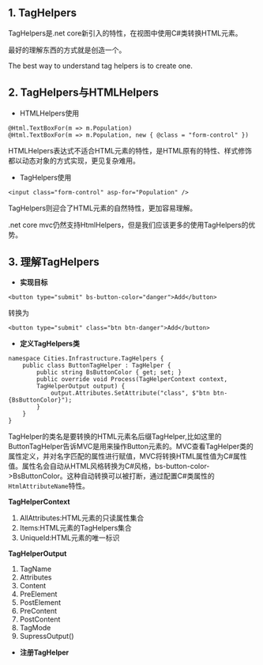 ## 1. TagHelpers

TagHelpers是.net core新引入的特性，在视图中使用C\#类转换HTML元素。

最好的理解东西的方式就是创造一个。

The best way to understand tag helpers is to create one.

## 2. TagHelpers与HTMLHelpers

* HTMLHelpers使用

```
@Html.TextBoxFor(m => m.Population)
@Html.TextBoxFor(m => m.Population, new { @class = "form-control" })
```

HTMLHelpers表达式不适合HTML元素的特性，是HTML原有的特性、样式修饰都以动态对象的方式实现，更见复杂难用。

* TagHelpers使用

```
<input class="form-control" asp-for="Population" />
```

TagHelpers则迎合了HTML元素的自然特性，更加容易理解。

.net core mvc仍然支持HtmlHelpers，但是我们应该更多的使用TagHelpers的优势。

## 3. 理解TagHelpers

* **实现目标**

```
<button type="submit" bs-button-color="danger">Add</button>
```

转换为

```
<button type="submit" class="btn btn-danger">Add</button>
```

* **定义TagHelpers类**

```
namespace Cities.Infrastructure.TagHelpers {
    public class ButtonTagHelper : TagHelper {
        public string BsButtonColor { get; set; }
        public override void Process(TagHelperContext context,
        TagHelperOutput output) {
            output.Attributes.SetAttribute("class", $"btn btn-{BsButtonColor}");
        }
    }
}
```

TagHelper的类名是要转换的HTML元素名后缀TagHelper,比如这里的ButtonTagHelper告诉MVC是用来操作Button元素的。MVC查看TagHelper类的属性定义，并对名字匹配的属性进行赋值，MVC将转换HTML属性值为C\#属性值。属性名会自动从HTML风格转换为C\#风格，bs-button-color-&gt;BsButtonColor。这种自动转换可以被打断，通过配置C\#类属性的`HtmlAttributeName`特性。

**TagHelperContext**

1. AllAttributes:HTML元素的只读属性集合
2. Items:HTML元素的TagHelpers集合
3. UniqueId:HTML元素的唯一标识

**TagHelperOutput**

1. TagName
2. Attributes
3. Content
4. PreElement
5. PostElement
6. PreContent
7. PostContent
8. TagMode
9. SupressOutput\(\)

* **注册TagHelper**






